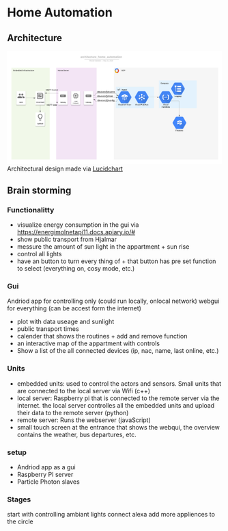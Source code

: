 # Home Automation

## Architecture
![Architecture](recources/images/architecture_home_automation.png "Architectural overview")
Architectural design made via  [Lucidchart](https://app.lucidchart.com/documents/edit/2025f710-b9e7-49ac-844c-e21cea54473a/0_0)
## Brain storming

### Functionalitty
- visualize energy consumption in the gui via https://energimolnetapi11.docs.apiary.io/#
- show public transport from Hjalmar 
- messure the amount of sun light in the appartment + sun rise
- control all lights
- have an button to turn every thing of + that button has pre set function to select (everything on, cosy mode, etc.)

### Gui 
Andriod app for controlling only (could run locally, onlocal network)
webgui for everything (can be accest form the internet)


- plot with data useage and sunlight
- public transport times 
- calender that shows the routines + add and remove function
- an interactive map of the appartment with controls 
- Show a list of the all connected devices (ip, nac, name, last online, etc.)


### Units
- embedded units: used to control the actors and sensors. Small units that are connected to the local server via Wifi (c++)
- local server: Raspberry pi that is connected to the remote server via the internet. the local server controlles all the embedded units and upload their data to the remote server (python)
- remote server: Runs the webserver (javaScript)
- small touch screen at the entrance that shows the webqui, the overview contains the weather, bus departures, etc. 




### setup
- Andriod app as a gui
- Raspberry PI server
- Particle Photon slaves


### Stages
start with controlling ambiant lights
connect alexa
add more appliences to the circle
